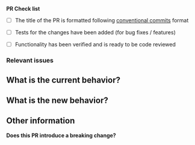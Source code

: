 **PR Check list**
<!-- ✍️
- [x] Please check using "x" if your PR fulfills the following requirements -->
- [ ] The title of the PR is formatted following [conventional commits](https://www.conventionalcommits.org/) format <!-- 
  ** PR/commit prefix reminder:
    build: Changes that affect the build system or external dependencies (example scopes: npm, netlify, cypress)
    ci: Changes to our CI configuration files and scripts (example scopes: Travis, Circle, BrowserStack, SauceLabs)
    docs: Documentation only changes
    feat: A new feature
    fix: A bug fix
    perf: A code change that improves performance
    refactor: A code change that neither fixes a bug nor adds a feature
    style: Changes that do not affect the meaning of the code (white-space, formatting, missing semi-colons, etc)
    test: Adding missing tests or correcting existing tests -->
- [ ] Tests for the changes have been added (for bug fixes / features)
- [ ] Functionality has been verified and is ready to be code reviewed


### Relevant issues

<!-- ✍️ Tag any relevant issues or links for context
  Issues can be linked by issue number ex. #123
  If merging this issue completes the issue, use the "Closes" keyword to automatically close the parent issue ex. Closes #123
  Otherwise, paste a link to any relevant task details or remove this section entirely.
-->

## What is the current behavior?

<!-- ✍️ Describe and provide screenshots/video/gif when applicable or remove this section entirely -->


## What is the new behavior?

<!-- ✍️ Describe or provide screenshots/video/gif of the changes introduced -->


## Other information

<!-- ✍️ Any additional context into the problem or why you solved it in the way you did -->


**Does this PR introduce a breaking change?** 
<!-- ✍️ Yes/No -->

<!-- ✍️ If yes, please describe the impact and migration path -->
